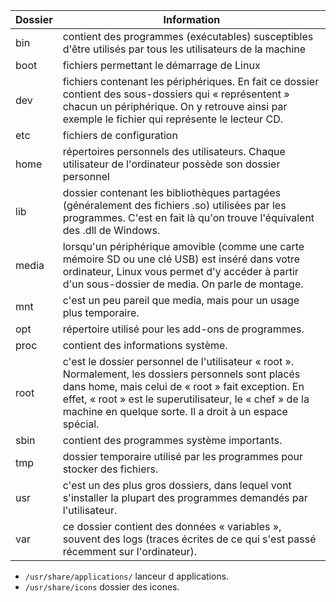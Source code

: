 | Dossier | Information                                                                                                                                                                                                                                                                      |
| ------- | -------------------------------------------------------------------------------------------------------------------------------------------------------------------------------------------------------------------------------------------------------------------------------- |
| bin     | contient des programmes (exécutables) susceptibles d'être utilisés par tous les utilisateurs de la machine                                                                                                                                                                       |
| boot    | fichiers permettant le démarrage de Linux                                                                                                                                                                                                                                        |
| dev     | fichiers contenant les périphériques. En fait ce dossier contient des sous-dossiers qui « représentent » chacun un périphérique. On y retrouve ainsi par exemple le fichier qui représente le lecteur CD.                                                                        |
| etc     | fichiers de configuration                                                                                                                                                                                                                                                        |
| home    | répertoires personnels des utilisateurs. Chaque utilisateur de l'ordinateur possède son dossier personnel                                                                                                                                                                        |
| lib     | dossier contenant les bibliothèques partagées (généralement des fichiers .so) utilisées par les programmes. C'est en fait là qu'on trouve l'équivalent des .dll de Windows.                                                                                                      |
| media   | lorsqu'un périphérique amovible (comme une carte mémoire SD ou une clé USB) est inséré dans votre ordinateur, Linux vous permet d'y accéder à partir d'un sous-dossier de media. On parle de montage.                                                                            |
| mnt     | c'est un peu pareil que media, mais pour un usage plus temporaire.                                                                                                                                                                                                               |
| opt     | répertoire utilisé pour les add-ons de programmes.                                                                                                                                                                                                                               |
| proc    | contient des informations système.                                                                                                                                                                                                                                               |
| root    | c'est le dossier personnel de l'utilisateur « root ». Normalement, les dossiers personnels sont placés dans home, mais celui de « root » fait exception. En effet, « root » est le superutilisateur, le « chef » de la machine en quelque sorte. Il a droit à un espace spécial. |
| sbin    | contient des programmes système importants.                                                                                                                                                                                                                                      |
| tmp     | dossier temporaire utilisé par les programmes pour stocker des fichiers.                                                                                                                                                                                                         |
| usr     | c'est un des plus gros dossiers, dans lequel vont s'installer la plupart des programmes demandés par l'utilisateur.                                                                                                                                                              |
| var     | ce dossier contient des données « variables », souvent des logs (traces écrites de ce qui s'est passé récemment sur l'ordinateur).                                                                                                                                               |
 
* `/usr/share/applications/` lanceur d applications.
* `/usr/share/icons` dossier des icones.
